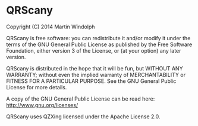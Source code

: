 QRScany
=======

Copyright (C) 2014 Martin Windolph

QRScany is free software: you can redistribute it and/or modify
it under the terms of the GNU General Public License as published by
the Free Software Foundation, either version 3 of the License, or
(at your option) any later version.

QRScany is distributed in the hope that it will be fun,
but WITHOUT ANY WARRANTY; without even the implied warranty of
MERCHANTABILITY or FITNESS FOR A PARTICULAR PURPOSE.  See the
GNU General Public License for more details.

A copy of the GNU General Public License can be read here:
<http://www.gnu.org/licenses/>

QRScany uses QZXing licensed under the Apache License 2.0.
